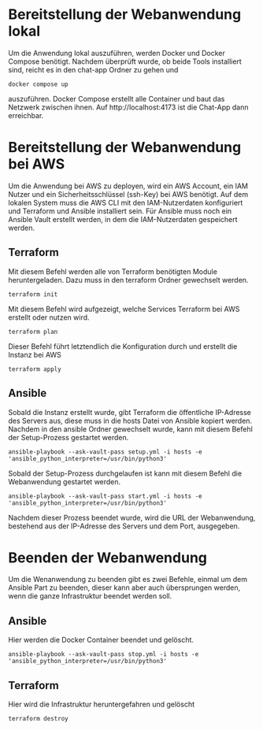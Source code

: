 # Bereitstellung der Webanwendung lokal

Um die Anwendung lokal auszuführen, werden Docker und Docker Compose benötigt. Nachdem überprüft wurde, ob beide Tools installiert sind, reicht es in den chat-app Ordner zu gehen und

```
docker compose up
```

auszuführen. Docker Compose erstellt alle Container und baut das Netzwerk zwischen ihnen. Auf http://localhost:4173 ist die Chat-App dann erreichbar.

# Bereitstellung der Webanwendung bei AWS

Um die Anwendung bei AWS zu deployen, wird ein AWS Account, ein IAM Nutzer und ein Sicherheitsschlüssel (ssh-Key) bei AWS benötigt. Auf dem lokalen System muss die AWS CLI mit den IAM-Nutzerdaten konfiguriert und Terraform und Ansible installiert sein. Für Ansible muss noch ein Ansible Vault erstellt werden, in dem die IAM-Nutzerdaten gespeichert werden.

## Terraform

Mit diesem Befehl werden alle von Terraform benötigten Module heruntergeladen. Dazu muss in den terraform Ordner gewechselt werden.

```
terraform init
```

Mit diesem Befehl wird aufgezeigt, welche Services Terraform bei AWS erstellt oder nutzen wird.

```
terraform plan
```

Dieser Befehl führt letztendlich die Konfiguration durch und erstellt die Instanz bei AWS

```
terraform apply
```

## Ansible

Sobald die Instanz erstellt wurde, gibt Terraform die öffentliche IP-Adresse des Servers aus, diese muss in die hosts Datei von Ansible kopiert werden.
Nachdem in den ansible Ordner gewechselt wurde, kann mit diesem Befehl der Setup-Prozess gestartet werden.

```
ansible-playbook --ask-vault-pass setup.yml -i hosts -e 'ansible_python_interpreter=/usr/bin/python3'
```

Sobald der Setup-Prozess durchgelaufen ist kann mit diesem Befehl die Webanwendung gestartet werden.

```
ansible-playbook --ask-vault-pass start.yml -i hosts -e 'ansible_python_interpreter=/usr/bin/python3'
```

Nachdem dieser Prozess beendet wurde, wird die URL der Webanwendung, bestehend aus der IP-Adresse des Servers und dem Port, ausgegeben.

# Beenden der Webanwendung

Um die Wenanwendung zu beenden gibt es zwei Befehle, einmal um dem Ansible Part zu beenden, dieser kann aber auch übersprungen werden, wenn die ganze Infrastruktur beendet werden soll.

## Ansible

Hier werden die Docker Container beendet und gelöscht.

```
ansible-playbook --ask-vault-pass stop.yml -i hosts -e 'ansible_python_interpreter=/usr/bin/python3'
```

## Terraform

Hier wird die Infrastruktur heruntergefahren und gelöscht

```
terraform destroy
```
